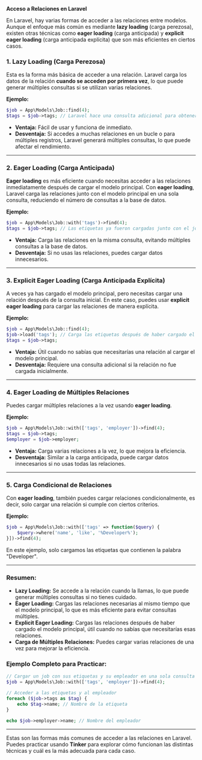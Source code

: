 
**Acceso a Relaciones en Laravel**

En Laravel, hay varias formas de acceder a las relaciones entre modelos. Aunque el enfoque más común es mediante **lazy loading** (carga perezosa), existen otras técnicas como **eager loading** (carga anticipada) y **explicit eager loading** (carga anticipada explícita) que son más eficientes en ciertos casos.

### 1. Lazy Loading (Carga Perezosa)

Esta es la forma más básica de acceder a una relación. Laravel carga los datos de la relación **cuando se acceden por primera vez**, lo que puede generar múltiples consultas si se utilizan varias relaciones.

**Ejemplo:**

```php
$job = App\Models\Job::find(4);
$tags = $job->tags; // Laravel hace una consulta adicional para obtener las etiquetas asociadas al job
```

- **Ventaja:** Fácil de usar y funciona de inmediato.
- **Desventaja:** Si accedes a muchas relaciones en un bucle o para múltiples registros, Laravel generará múltiples consultas, lo que puede afectar el rendimiento.

---

### 2. Eager Loading (Carga Anticipada)

**Eager loading** es más eficiente cuando necesitas acceder a las relaciones inmediatamente después de cargar el modelo principal. Con **eager loading**, Laravel carga las relaciones junto con el modelo principal en una sola consulta, reduciendo el número de consultas a la base de datos.

**Ejemplo:**

```php
$job = App\Models\Job::with('tags')->find(4);
$tags = $job->tags; // Las etiquetas ya fueron cargadas junto con el job
```

- **Ventaja:** Carga las relaciones en la misma consulta, evitando múltiples consultas a la base de datos.
- **Desventaja:** Si no usas las relaciones, puedes cargar datos innecesarios.

---

### 3. Explicit Eager Loading (Carga Anticipada Explícita)

A veces ya has cargado el modelo principal, pero necesitas cargar una relación después de la consulta inicial. En este caso, puedes usar **explicit eager loading** para cargar las relaciones de manera explícita.

**Ejemplo:**

```php
$job = App\Models\Job::find(4);
$job->load('tags'); // Carga las etiquetas después de haber cargado el job
$tags = $job->tags;
```

- **Ventaja:** Útil cuando no sabías que necesitarías una relación al cargar el modelo principal.
- **Desventaja:** Requiere una consulta adicional si la relación no fue cargada inicialmente.

---

### 4. Eager Loading de Múltiples Relaciones

Puedes cargar múltiples relaciones a la vez usando **eager loading**.

**Ejemplo:**

```php
$job = App\Models\Job::with(['tags', 'employer'])->find(4);
$tags = $job->tags;
$employer = $job->employer;
```

- **Ventaja:** Carga varias relaciones a la vez, lo que mejora la eficiencia.
- **Desventaja:** Similar a la carga anticipada, puede cargar datos innecesarios si no usas todas las relaciones.

---

### 5. Carga Condicional de Relaciones

Con **eager loading**, también puedes cargar relaciones condicionalmente, es decir, solo cargar una relación si cumple con ciertos criterios.

**Ejemplo:**

```php
$job = App\Models\Job::with(['tags' => function($query) {
    $query->where('name', 'like', '%Developer%');
}])->find(4);
```

En este ejemplo, solo cargamos las etiquetas que contienen la palabra "Developer".

---

### Resumen:

- **Lazy Loading:** Se accede a la relación cuando la llamas, lo que puede generar múltiples consultas si no tienes cuidado.
- **Eager Loading:** Cargas las relaciones necesarias al mismo tiempo que el modelo principal, lo que es más eficiente para evitar consultas múltiples.
- **Explicit Eager Loading:** Cargas las relaciones después de haber cargado el modelo principal, útil cuando no sabías que necesitarías esas relaciones.
- **Carga de Múltiples Relaciones:** Puedes cargar varias relaciones de una vez para mejorar la eficiencia.

### Ejemplo Completo para Practicar:

```php
// Cargar un job con sus etiquetas y su empleador en una sola consulta
$job = App\Models\Job::with(['tags', 'employer'])->find(4);

// Acceder a las etiquetas y al empleador
foreach ($job->tags as $tag) {
    echo $tag->name; // Nombre de la etiqueta
}

echo $job->employer->name; // Nombre del empleador
```

---

Estas son las formas más comunes de acceder a las relaciones en Laravel. Puedes practicar usando **Tinker** para explorar cómo funcionan las distintas técnicas y cuál es la más adecuada para cada caso.
